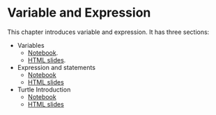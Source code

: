 # Variable and Expression

This chapter introduces variable and expression. It has three sections:

- Variables
  - [Notebook](./variables.ipynb).
  - [HTML slides](./variables.slides.html).
- Expression and statements
  - [Notebook](./expression_statement.ipynb)
  - [HTML slides](./expression_statement.slides.html)
- Turtle Introduction
  - [Notebook](./turtle_introduction.ipynb)
  - [HTML slides](./turtle_introduction.slides.html)
